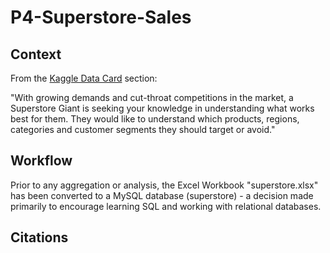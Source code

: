 # P4-Superstore-Sales

## Context
From the [Kaggle Data Card](https://www.kaggle.com/datasets/vivek468/superstore-dataset-final/data) section:

"With growing demands and cut-throat competitions in the market, a Superstore Giant is seeking your knowledge in understanding what works best for them. They would like to understand which products, regions, categories and customer segments they should target or avoid."

## Workflow

Prior to any aggregation or analysis, the Excel Workbook "superstore.xlsx" has been converted to a MySQL database (superstore) - a decision made primarily to encourage learning SQL and working with relational databases. 

## Citations